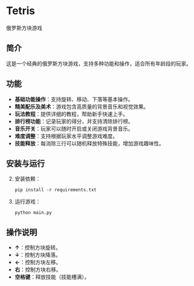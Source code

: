 # Tetris

俄罗斯方块游戏

## 简介

这是一个经典的俄罗斯方块游戏，支持多种功能和操作，适合所有年龄段的玩家。

## 功能

- **基础功能操作**：支持旋转、移动、下落等基本操作。
- **精美配乐及美术**：游戏包含高质量的背景音乐和视觉效果。
- **玩法教程**：提供详细的教程，帮助新手快速上手。
- **排行榜功能**：记录玩家的得分，并支持清除排行榜。
- **音乐开关**：玩家可以随时开启或关闭游戏背景音乐。
- **难度调整**：支持根据玩家水平调整游戏难度。
- **技能释放**：每消除三行可以随机释放特殊技能，增加游戏趣味性。

## 安装与运行
2. 安装依赖：
   ```
   pip install -r requirements.txt
   ```

3. 运行游戏：
   ```
   python main.py
   ```

## 操作说明

- **↑**：控制方块旋转。
- **↓**：控制方块降落。
- **←**：控制方块左移。
- **右**：控制方块右移。
- **空格键**：释放技能（技能槽满）。

